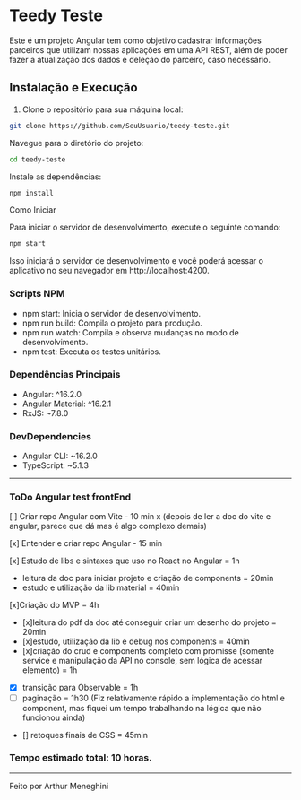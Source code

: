 # Teedy Teste

Este é um projeto Angular tem como objetivo cadastrar
informações parceiros que utilizam nossas aplicações em uma API REST, além
de poder fazer a atualização dos dados e deleção do parceiro, caso
necessário.

## Instalação e Execução

1. Clone o repositório para sua máquina local:

```bash
git clone https://github.com/SeuUsuario/teedy-teste.git
```

Navegue para o diretório do projeto:

```bash
cd teedy-teste
```

Instale as dependências:

```bash
npm install
```

Como Iniciar

Para iniciar o servidor de desenvolvimento, execute o seguinte comando:

```bash
npm start
```

Isso iniciará o servidor de desenvolvimento e você poderá acessar o aplicativo no seu navegador em http://localhost:4200.

### Scripts NPM

- npm start: Inicia o servidor de desenvolvimento.
- npm run build: Compila o projeto para produção.
- npm run watch: Compila e observa mudanças no modo de desenvolvimento.
- npm test: Executa os testes unitários.

### Dependências Principais

- Angular: ^16.2.0
- Angular Material: ^16.2.1
- RxJS: ~7.8.0

### DevDependencies

- Angular CLI: ~16.2.0
- TypeScript: ~5.1.3

---

### ToDo Angular test frontEnd

[ ] Criar repo Angular com Vite - 10 min x (depois de ler a doc do vite e angular, parece que dá mas é algo complexo demais)

[x] Entender e criar repo Angular - 15 min

[x] Estudo de libs e sintaxes que uso no React no Angular = 1h

- leitura da doc para iniciar projeto e criação de components = 20min
- estudo e utilização da lib material = 40min

[x]Criação do MVP = 4h

- [x]leitura do pdf da doc até conseguir criar um desenho do projeto = 20min
- [x]estudo, utilização da lib e debug nos components = 40min
- [x]criação do crud e components completo com promisse (somente service e manipulação da API no console, sem lógica de acessar elemento) = 1h
- [x] transição para Observable = 1h
- [ ] paginação = 1h30 (Fiz relativamente rápido a implementação do html e component, mas fiquei um tempo
      trabalhando na lógica que não funcionou ainda)
- [] retoques finais de CSS = 45min

### Tempo estimado total: 10 horas.

---

Feito por Arthur Meneghini
